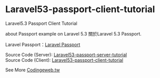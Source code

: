 # Laravel53-passport-client-tutorial
Laravel5.3 Passport Client Tutorial

about Passport example on Laravel 5.3
關於Laravel 5.3 Passport.

Laravel Passport：[Laravel Passport](https://laravel.tw/docs/5.3/passport)


Source Code (Server): [Laravel53-passport-server-tutorial](https://github.com/Maras0830/Laravel53-passport-server-tutorial)  
Source Code (Client): [Laravel53-passport-client-tutorial](https://github.com/Maras0830/Laravel53-passport-client-tutorial)   

See More [Codingeweb.tw](http://codingweb.tw/2016/12/23/laravel-5-3-api-%E8%AA%8D%E8%AD%89-authentication-passport/) 
